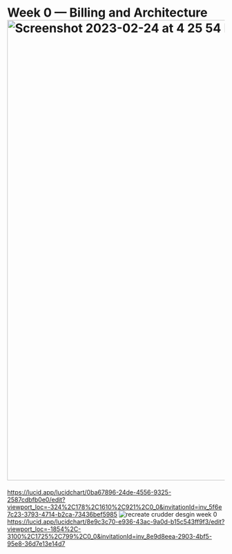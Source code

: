 # Week 0 — Billing and Architecture<img width="1065" alt="Screenshot 2023-02-24 at 4 25 54 PM" src="https://user-images.githubusercontent.com/95901335/221325022-dd55697a-c8ce-4a77-9d0a-da3686682fc7.png">
https://lucid.app/lucidchart/0ba67896-24de-4556-9325-2587cdbfb0e0/edit?viewport_loc=-324%2C178%2C1610%2C921%2C0_0&invitationId=inv_5f6e7c23-3793-4714-b2ca-73436bef5985
![recreate crudder desgin week 0](https://user-images.githubusercontent.com/95901335/221377836-3c9785b0-9a01-43fe-b122-836ffc7f1480.png)
https://lucid.app/lucidchart/8e9c3c70-e936-43ac-9a0d-b15c543ff9f3/edit?viewport_loc=-1854%2C-3100%2C1725%2C799%2C0_0&invitationId=inv_8e9d8eea-2903-4bf5-95e8-36d7e13e14d7
